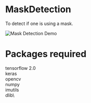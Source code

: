 # MaskDetection
To detect if one is using a mask.


![Mask Detection Demo](gif.gif)

# Packages required

tensorflow 2.0\
keras\
opencv\
numpy\
imutils\
dlib\

